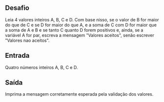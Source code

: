 ## Desafio

Leia 4 valores inteiros A, B, C e D. Com base nisso, se o valor de B for maior
do que de C e se D for maior do que A, e a soma de C com D for maior que a soma
de A e B e se tanto C quanto D forem positivos e, ainda, se a variável A for
par, escreva a mensagem "Valores aceitos", senão escrever "Valores nao aceitos".

## Entrada

Quatro números inteiros A, B, C e D.

## Saída

Imprima a mensagem corretamente esperada pela validação dos valores.
